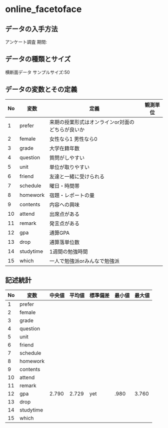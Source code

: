 # online_facetoface

## データの入手方法

アンケート調査
期間:

## データの種類とサイズ

横断面データ
サンプルサイズ:50

## データの変数とその定義

| No   |     変数      | 定義 | 観測単位 |
| --- | ----------- | ------- | -------- |
| 1 |   prefer     |     来期の授業形式はオンラインor対面のどちらが良いか             |       |
| 2 | female | 女性なら1 男性なら0  |       |
| 3 |   grade     |      大学在籍年数      |        |
| 4 |   question     |     質問がしやすい              |        |
| 5 |   unit     |     単位が取りやすい              |          |
| 6 |   friend     |       友達と一緒に受けられる            |          |
| 7 |   schedule     |      曜日・時間帯             |          |
| 8 |   homework     |       宿題・レポートの量            |            |
| 9 |   contents     |      内容への興味             |       |
| 10|   attend     |       出席点がある            |            |
| 11|  remark      |     発言点がある              |            |
| 12|   gpa     |      通算GPA             |                |
| 13|   drop     |     通算落単位数              |              |
| 14|   studytime  |     1週間の勉強時間         |          | 
| 15|   which     |      一人で勉強派orみんなで勉強派             |             |

## 記述統計

| No   |     変数      | 中央値 |  平均値  |  標準偏差  | 最小値  |  最大値    |
| --- | ----------- | ------- | ------- |  -------- | ------- | -------- |
| 1 |   prefer     |         |          |          |           |         |
| 2 |   female       |         |          |          |           |         |
| 3 |   grade       |         |          |          |           |         |
| 4 |   question    |         |          |          |           |         |
| 5 |   unit        |         |          |          |           |         |
| 6 |   friend       |         |          |          |           |         |
| 7 |   schedule     |         |          |          |           |         |
| 8 |   homework     |         |          |          |           |         |
| 9 |   contents     |         |          |          |           |         |
| 10|   attend     |         |          |          |           |         |
| 11|   remark      |         |          |          |           |         |
| 12|   gpa        | 2.790   |   2.729  |     yet     | .980    |  3.760|
| 13|   drop       |         |          |          |           |         |
| 14|   studytime  |         |          |          |           |         |
| 15|   which      |         |          |          |           |         |
